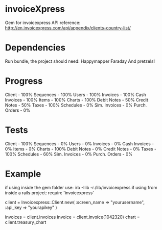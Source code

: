 invoiceXpress
=============

Gem for invoicexpress API
reference: http://en.invoicexpress.com/api/appendix/clients-country-list/

Dependencies
=============

Run bundle, the project should need:
Happymapper
Faraday
And pretzels!

Progress
=============

Client        - 100%
Sequences     - 100%
Users         - 100%
Invoices      - 100%
Cash Invoices - 100%
Items         - 100%
Charts        - 100%
Debit Notes   - 50%
Credit Notes  - 50%
Taxes         - 100%
Schedules     - 0%
Sim. Invoices - 0%
Purch. Orders - 0%

Tests
=============

Client        - 100%
Sequences     - 0%
Users         - 0%
Invoices      - 0%
Cash Invoices - 0%
Items         - 0%
Charts        - 100%
Debit Notes   - 0%
Credit Notes  - 0%
Taxes         - 100%
Schedules     - 60%
Sim. Invoices - 0%
Purch. Orders - 0%
 
Example
=============
if using inside the gem folder use:
irb -Ilib -r./lib/invoicexpress
if using from inside a rails project:
require 'invoicexpress'
 
client = Invoicexpress::Client.new(
  :screen_name => "yourusername",
  :api_key     => "yourapikey"
)

invoices  = client.invoices
invoice   = client.invoice(1042320)
chart  = client.treasury_chart
